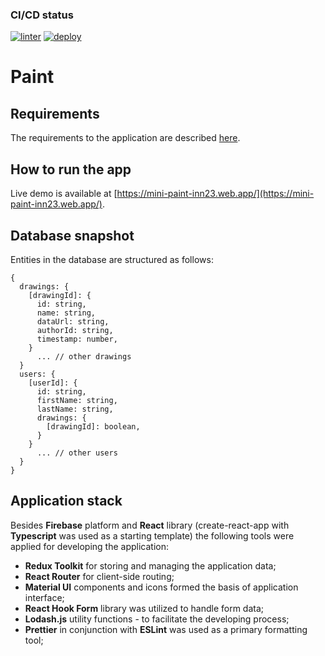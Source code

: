 ### CI/CD status
[![linter](https://github.com/anorone/mini-paint/actions/workflows/linter.yml/badge.svg?branch=dev)](https://github.com/anorone/mini-paint/actions/workflows/linter.yml)
[![deploy](https://github.com/anorone/mini-paint/actions/workflows/deploy.yml/badge.svg?branch=main)](https://github.com/anorone/mini-paint/actions/workflows/deploy.yml)

# Paint

## Requirements
The requirements to the application are described [here](https://drive.google.com/file/d/19cb4whI_HUVPzuaPyaj5r6hGotIVnhho/view).

## How to run the app
Live demo is available at [https://mini-paint-inn23.web.app/](https://mini-paint-inn23.web.app/).

## Database snapshot
Entities in the database are structured as follows:
```
{
  drawings: {
    [drawingId]: {
      id: string,
      name: string,
      dataUrl: string,
      authorId: string,
      timestamp: number,
    }
      ... // other drawings
  }
  users: {
    [userId]: {
      id: string,
      firstName: string,
      lastName: string,
      drawings: {
        [drawingId]: boolean,
      }
    }
      ... // other users
  }
}
```

## Application stack
Besides **Firebase** platform and **React** library (create-react-app with **Typescript** was used as a starting template) the following tools were applied for developing the application:
- **Redux Toolkit** for storing and managing the application data;
- **React Router** for client-side routing;
- **Material UI** components and icons formed the basis of application interface;
- **React Hook Form** library was utilized to handle form data;
- **Lodash.js** utility functions - to facilitate the developing process;
- **Prettier** in conjunction with **ESLint** was used as a primary formatting tool;
